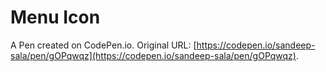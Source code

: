 # Menu Icon

A Pen created on CodePen.io. Original URL: [https://codepen.io/sandeep-sala/pen/gOPqwqz](https://codepen.io/sandeep-sala/pen/gOPqwqz).



